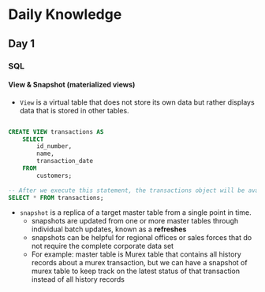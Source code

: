 # Daily Knowledge

## Day 1
### SQL
#### View & Snapshot (materialized views)
-  `View` is a virtual table that does not store its own data but rather displays data that is stored in other tables. 
```sql

CREATE VIEW transactions AS
    SELECT 
        id_number,
        name,
        transaction_date
    FROM
        customers;
        
-- After we execute this statement, the transactions object will be available in Views. 
SELECT * FROM transactions;
```
- `snapshot` is a replica of a target master table from a single point in time. 
    - snapshots are updated from one or more master tables through individual batch updates, known as a **refreshes** 
    - snapshots can be helpful for regional offices or sales forces that do not require the complete corporate data set
    - For example: master table is Murex table that contains all history records about a murex transaction, but we can have a snapshot of murex table to keep track on the latest status of that transaction instead of all history records 
